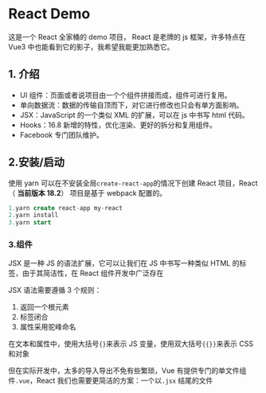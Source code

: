 # React Demo

这是一个 React 全家桶的 demo 项目， React 是老牌的 js 框架，许多特点在 Vue3 中也能看到它的影子，我希望我能更加熟悉它。

## 1. 介绍

- UI 组件：页面或者说项目由一个个组件拼接而成，组件可进行复用。
- 单向数据流：数据的传输自顶而下，对它进行修改也只会有单方面影响。
- JSX：JavaScript 的一个类似 XML 的扩展，可以在 js 中书写 html 代码。
- Hooks：16.8 新增的特性，优化渲染、更好的拆分和复用组件。
- Facebook 专门团队维护。

## 2.安装/启动

使用 yarn 可以在不安装全局`create-react-app`的情况下创建 React 项目，React（
**当前版本 18.2**） 项目是基于 webpack 配置的。

```sql
1.yarn create react-app my-react
2.yarn install
3.yarn start
```

### 3.组件

JSX 是一种 JS 的语法扩展，它可以让我们在 JS 中书写一种类似 HTML 的标签，由于其简洁性，在 React 组件开发中广泛存在

JSX 语法需要遵循 3 个规则：

1. 返回一个根元素
2. 标签闭合
3. 属性采用驼峰命名

在文本和属性中，使用大括号`{}`来表示 JS 变量，使用双大括号`{{}}`来表示 CSS 和对象

但在实际开发中，太多的导入导出不免有些繁琐，Vue 有提供专门的单文件组件`.vue`，React 我们也需要更简洁的方案：一个以`.jsx` 结尾的文件
